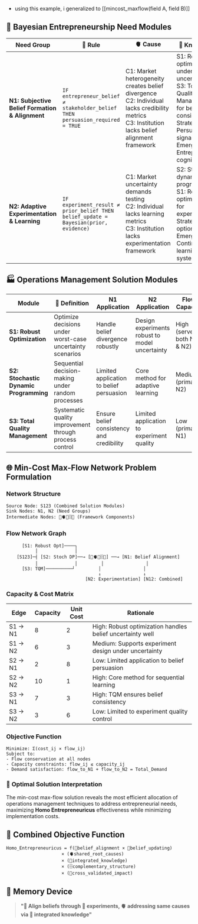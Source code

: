 - using this example, i generalized to [[mincost_maxflow(field A, field B)]]
## 🦄 **Bayesian Entrepreneurship Need Modules**

| Need Group                                      | 📐 Rule                                                                              | 🫀 Cause                                                                                                                                           | 🧠 Knowledge                                                                                                                                                                 | 🗄️ Structure                                                                                                   | 💸 Validation                                                                                                  |
| ----------------------------------------------- | ------------------------------------------------------------------------------------ | -------------------------------------------------------------------------------------------------------------------------------------------------- | ---------------------------------------------------------------------------------------------------------------------------------------------------------------------------- | --------------------------------------------------------------------------------------------------------------- | -------------------------------------------------------------------------------------------------------------- |
| **N1: Subjective Belief Formation & Alignment** | `IF entrepreneur_belief ≠ stakeholder_belief THEN persuasion_required = TRUE`        | C1: Market heterogeneity creates belief divergence<br>C2: Individual lacks credibility metrics<br>C3: Institution lacks belief alignment framework | S1: Robust optimization under uncertainty<br>S3: Total Quality Management for belief consistency<br>Strategic: Persuasion & signaling<br>Emerging: Entrepreneurial cognition | Focus: Perception flexibility<br>Solutions: S1 (robust optimization), S3 (TQM), persuasion<br>Chapters: 2, 5, 8 | Case 1: Private info advantage<br>Case 2: Overconfidence as rationality<br>Case 3: Investor persuasion success |
| **N2: Adaptive Experimentation & Learning**     | `IF experiment_result ≠ prior_belief THEN belief_update = Bayesian(prior, evidence)` | C1: Market uncertainty demands testing<br>C2: Individual lacks learning metrics<br>C3: Institution lacks experimentation framework                 | S2: Stochastic dynamic programming<br>S1: Robust optimization for experiments<br>Strategic: Real options theory<br>Emerging: Continuous learning systems                     | Focus: Action flexibility<br>Solutions: S2 (stochastic DP), S1 (robust optimization)<br>Chapters: 2, 8, 9, 10   | Case 1: Pivot decision optimization<br>Case 2: Sequential learning gains<br>Case 3: Resource-rational updating |

## 🏭 **Operations Management Solution Modules**

|Module|🎯 Definition|N1 Application|N2 Application|Flow Capacity|
|---|---|---|---|---|
|**S1: Robust Optimization**|Optimize decisions under worst-case uncertainty scenarios|Handle belief divergence robustly|Design experiments robust to model uncertainty|High (serves both N1 & N2)|
|**S2: Stochastic Dynamic Programming**|Sequential decision-making under random processes|Limited application to belief persuasion|Core method for adaptive learning|Medium (primarily N2)|
|**S3: Total Quality Management**|Systematic quality improvement through process control|Ensure belief consistency and credibility|Limited application to experiment quality|Low (primarily N1)|

## 🌐 **Min-Cost Max-Flow Network Problem Formulation**

### Network Structure

```
Source Node: S123 (Combined Solution Modules)
Sink Nodes: N1, N2 (Need Groups)
Intermediate Nodes: 📐🫀🧠🗄️💸 (Framework Components)
```

### Flow Network Graph

```
      [S1: Robust Opt]────┐
           │              │
    [S123]─┤ [S2: Stoch DP]──→ [📐🫀🧠🗄️💸] ──→ [N1: Belief Alignment]
           │              │         │                │
      [S3: TQM]──────────┘         │                │
                                   ↓                ↓
                              [N2: Experimentation] [N12: Combined]
```

### Capacity & Cost Matrix

|Edge|Capacity|Unit Cost|Rationale|
|---|---|---|---|
|S1 → N1|8|2|High: Robust optimization handles belief uncertainty well|
|S1 → N2|6|3|Medium: Supports experiment design under uncertainty|
|S2 → N1|2|8|Low: Limited application to belief persuasion|
|S2 → N2|10|1|High: Core method for sequential learning|
|S3 → N1|7|3|High: TQM ensures belief consistency|
|S3 → N2|3|6|Low: Limited to experiment quality control|

### Objective Function

```
Minimize: Σ(cost_ij × flow_ij)
Subject to: 
- Flow conservation at all nodes
- Capacity constraints: flow_ij ≤ capacity_ij
- Demand satisfaction: flow_to_N1 + flow_to_N2 = Total_Demand
```

### 🎯 **Optimal Solution Interpretation**

The min-cost max-flow solution reveals the most efficient allocation of operations management techniques to address entrepreneurial needs, maximizing **Homo Entrepreneuricus** effectiveness while minimizing implementation costs.

## 🎯 **Combined Objective Function**

```
Homo_Entrepreneuricus = f(📐belief_alignment × 📐belief_updating) 
                     × (🫀shared_root_causes)
                     × (🧠integrated_knowledge)
                     × (🗄️complementary_structure)
                     × (💸cross_validated_impact)
```

## 💭 **Memory Device**

> **"📐 Align beliefs through 🔬 experiments, 🫀 addressing same causes via 🧠 integrated knowledge"**